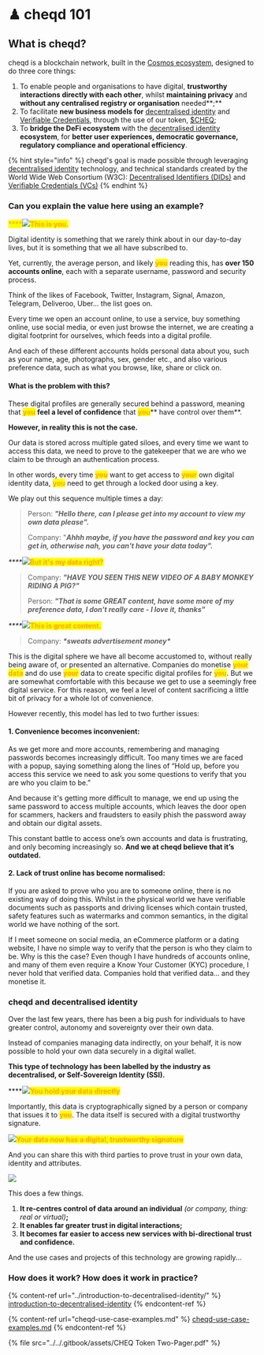 # ♟ cheqd 101

## What is cheqd?

cheqd is a blockchain network, built in the [Cosmos ecosystem](https://cosmos.network/), designed to do three core things:

1. To enable people and organisations to have digital, **trustworthy interactions directly with each other**, whilst **maintaining privacy** and **without any centralised registry or organisation** needed**;**
2. To facilitate **new business models for** [decentralised identity](../introduction-to-decentralised-identity/) and [Verifiable Credentials](../introduction-to-decentralised-identity/what-is-a-verifiable-credential-vc/), through the use of our token, [$CHEQ](../introduction-to-usdcheq.md);
3. To **bridge the DeFi ecosystem** with the [decentralised identity](../introduction-to-decentralised-identity/) **ecosystem**, for **better user experiences, democratic governance, regulatory compliance and operational efficiency**.

{% hint style="info" %}
cheqd's goal is made possible through leveraging [decentralised identity](../introduction-to-decentralised-identity/) technology, and technical standards created by the World Wide Web Consortium (W3C): [Decentralised Identifiers (DIDs)](../introduction-to-decentralised-identity/what-is-a-decentralised-identifier-did/) and [Verifiable Credentials (VCs)](../introduction-to-decentralised-identity/what-is-a-verifiable-credential-vc/)
{% endhint %}

### Can you explain the value here using an example?

<mark style="color:orange;">****</mark>![](../../.gitbook/assets/undraw\_Social\_notifications\_re\_xcbi.png)<mark style="color:orange;">**This is you.**</mark>

Digital identity is something that we rarely think about in our day-to-day lives, but it is something that we all have subscribed to.

Yet, currently, the average person, and likely <mark style="color:orange;">**you**</mark> reading this, has **over 150 accounts online**, each with a separate username, password and security process.&#x20;

Think of the likes of Facebook, Twitter, Instagram, Signal, Amazon, Telegram, Deliveroo, Uber... the list goes on.

Every time we open an account online, to use a service, buy something online, use social media, or even just browse the internet, we are creating a digital footprint for ourselves, which feeds into a digital profile.

And each of these different accounts holds personal data about you, such as your name, age, photographs, sex, gender etc., and also various preference data, such as what you browse, like, share or click on.&#x20;

#### **What is the problem with this?**

These digital profiles are generally secured behind a password, meaning that <mark style="color:orange;">**you**</mark> **feel a level of confidence** that <mark style="color:orange;">**you**</mark>** have control over them**.

**However, in reality this is not the case.**&#x20;

Our data is stored across multiple gated siloes, and every time we want to access this data, we need to prove to the gatekeeper that we are who we claim to be through an authentication process.

In other words, every time <mark style="color:orange;">**you**</mark> want to get access to <mark style="color:orange;">**your**</mark> own digital identity data, <mark style="color:orange;">**you**</mark> need to get through a locked door using a key.

We play out this sequence multiple times a day:

> Person: _**"Hello there, can I please get into my account to view my own data please".**_
>
> Company: "_**Ahhh maybe, if you have the password and key you can get in, otherwise nah, you can't have your data today".**_

_****_![](<../../.gitbook/assets/undraw\_Forgot\_password\_re\_hxwm (1).png>)<mark style="color:orange;">**But it's my data right?**</mark>

> Company: _**"HAVE YOU SEEN THIS NEW VIDEO OF A BABY MONKEY RIDING A PIG?"**_
>
> Person: _**"That is some GREAT content, have some more of my preference data, I don't really care - I love it, thanks"**_

_****_![](../../.gitbook/assets/undraw\_Social\_life\_re\_x7t5.png)<mark style="color:orange;">**This is great content.**</mark>

> Company: _**\*sweats advertisement money\***_

This is the digital sphere we have all become accustomed to, without really being aware of, or presented an alternative. Companies do monetise <mark style="color:orange;">**your data**</mark> and do use <mark style="color:orange;">**your**</mark> data to create specific digital profiles for <mark style="color:orange;">**you**</mark>. But we are somewhat comfortable with this because we get to use a seemingly free digital service. For this reason, we feel a level of content sacrificing a little bit of privacy for a whole lot of convenience.

However recently, this model has led to two further issues:

#### **1. Convenience becomes inconvenient:**

As we get more and more accounts, remembering and managing passwords becomes increasingly difficult. Too many times we are faced with a popup, saying something along the lines of “Hold up, before you access this service we need to ask you some questions to verify that you are who you claim to be.”

And because it's getting more difficult to manage, we end up using the same password to access multiple accounts, which leaves the door open for scammers, hackers and fraudsters to easily phish the password away and obtain our digital assets.

This constant battle to access one’s own accounts and data is frustrating, and only becoming increasingly so. **And we at cheqd believe that it’s outdated.**

#### **2. Lack of trust online has become normalised:**

If you are asked to prove who you are to someone online, there is no existing way of doing this. Whilst in the physical world we have verifiable documents such as passports and driving licenses which contain trusted, safety features such as watermarks and common semantics, in the digital world we have nothing of the sort.

If I meet someone on social media, an eCommerce platform or a dating website, I have no simple way to verify that the person is who they claim to be. Why is this the case? Even though I have hundreds of accounts online, and many of them even require a Know Your Customer (KYC) procedure, I never hold that verified data. Companies hold that verified data... and they monetise it.

### cheqd and decentralised identity

Over the last few years, there has been a big push for individuals to have greater control, autonomy and sovereignty over their own data.

Instead of companies managing data indirectly, on your behalf, it is now possible to hold your own data securely in a digital wallet.

**This type of technology has been labelled by the industry as decentralised, or Self-Sovereign Identity (SSI).**

****![](<../../.gitbook/assets/image (10).png>)<mark style="color:orange;">**You hold your data directly**</mark>

Importantly, this data is cryptographically signed by a person or company that issues it to <mark style="color:orange;">**you**</mark>. The data itself is secured with a digital trustworthy signature.

![](<../../.gitbook/assets/image (13).png>)<mark style="color:orange;">**Your data now has a digital, trustworthy signature**</mark>

And you can share this with third parties to prove trust in your own data, identity and attributes.&#x20;

![](<../../.gitbook/assets/image (11).png>)

This does a few things.

1. **It re-centres control of data around an individual** _(or company, thing: real or virtual)_**;**
2. **It enables far greater trust in digital interactions;**
3. **It becomes far easier to access new services with bi-directional trust and confidence.**

And the use cases and projects of this technology are growing rapidly...

### How does it work? How does it work in practice?

{% content-ref url="../introduction-to-decentralised-identity/" %}
[introduction-to-decentralised-identity](../introduction-to-decentralised-identity/)
{% endcontent-ref %}

{% content-ref url="cheqd-use-case-examples.md" %}
[cheqd-use-case-examples.md](cheqd-use-case-examples.md)
{% endcontent-ref %}

{% file src="../../.gitbook/assets/CHEQ Token Two-Pager.pdf" %}
